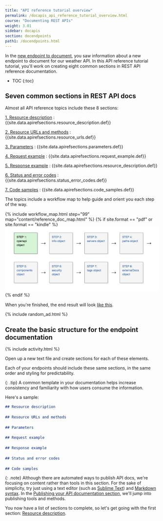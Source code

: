 ```yaml
---
title: "API reference tutorial overview"
permalink: /docapis_api_reference_tutorial_overview.html
course: "Documenting REST APIs"
weight: 3.01
sidebar: docapis
section: docendpoints
path1: /docendpoints.html
---
```


In the [new endpoint to document](docapis_new_endpoint_to_doc.html), you saw information about a new endpoint to document for our weather API. In this API reference tutorial tutorial, you'll work on creating eight common sections in REST API reference documentation.

* TOC
{:toc}

## Seven common sections in REST API docs

Almost all API reference topics include these 8 sections:

[1. Resource description](docapis_resource_descriptions.html)
:  {{site.data.apirefsections.resource_description.def}}

[2. Resource URLs and methods](docapis_doc_resource_urls_and_methods.html)
: {{site.data.apirefsections.resource_urls.def}}

[3. Parameters](docapis_doc_parameters.html)
: {{site.data.apirefsections.parameters.def}}

[4. Request example](docapis_doc_sample_requests.html)
: {{site.data.apirefsections.request_example.def}}

[5. Response example](docapis_doc_sample_responses.html)
: {{site.data.apirefsections.resource_description.def}}

[6. Status and error codes](docapis_doc_status_codes.html)
: {{site.data.apirefsections.status_error_codes.def}}

[7. Code samples](docapis_doc_code_samples.html)
: {{site.data.apirefsections.code_samples.def}}

The topics include a workflow map to help guide and orient you each step of the way.

<div style="margin-top:15px; margin-bottom: 15px;">
{% include workflow_map.html step="99" map="content/reference_doc_map.html"  %}
{% if site.format == "pdf" or site.format == "kindle" %}
<a class="noExtIcon" href="docapis_resource_descriptions.html"><img src="images/openapistep1.png"/></a>
{% endif %}
</div>

When you're finished, the end result will look [like this](docapis_finished_doc_result.html).

{% include random_ad.html %}

## Create the basic structure for the endpoint documentation

{% include activity.html %}

Open up a new text file and create sections for each of these elements.

Each of your endpoints should include these same sections, in the same order and styling for predictability.

{: .tip}
A common template in your documentation helps increase consistency and familiarity with how users consume the information.

Here's a sample:

```markdown
## Resource description

## Resource URLs and methods

## Parameters

## Request example

## Response example

## Status and error codes

## Code samples
```

{: .note}
Although there are automated ways to publish API docs, we're focusing on content rather than tools in this section. For the sake of simplicity, try just using a text editor (such as [Sublime Text](https://www.sublimetext.com/)) and [Markdown syntax](https://help.github.com/articles/github-flavored-markdown). In the [Publishing your API documentation section](publishingapis.html), we'll jump into publishing tools and methods.

You now have a list of sections to complete, so let's get going with the first section: [Resource description](docapis_resource_descriptions.html).
